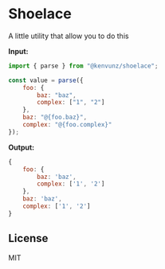 # Shoelace

A little utility that allow you to do this

**Input:**

```js
import { parse } from "@kenvunz/shoelace";

const value = parse({
    foo: {
        baz: "baz",
        complex: ["1", "2"]
    },
    baz: "@{foo.baz}",
    complex: "@{foo.complex}"
});
```

**Output:**
```js
{
    foo: {
        baz: 'baz',
        complex: ['1', '2']
    },
    baz: 'baz',
    complex: ['1', '2']
}
```

## License

MIT
